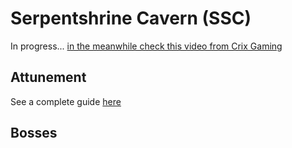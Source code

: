 # Serpentshrine Cavern (SSC)

In progress... [in the meanwhile check this video from Crix Gaming](https://www.youtube.com/watch?v=_AJkJWSUUdQ)

## Attunement

See a complete guide [here](https://wow.gamepedia.com/The_Cudgel_of_Kar'desh)

## Bosses
